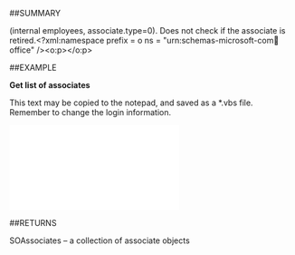 

##SUMMARY

(internal employees, associate.type=0). Does not check if the associate is retired.<?xml:namespace prefix = o ns = "urn:schemas-microsoft-com:office:office" /><o:p></o:p>


##EXAMPLE

**Get list of associates**

This text may be copied to the notepad, and saved as a *.vbs file. Remember to change the login information.

![](../../Examples/vbs/Database.GetAssociateList.vbs.txt)




##RETURNS

SOAssociates – a collection of associate objects



